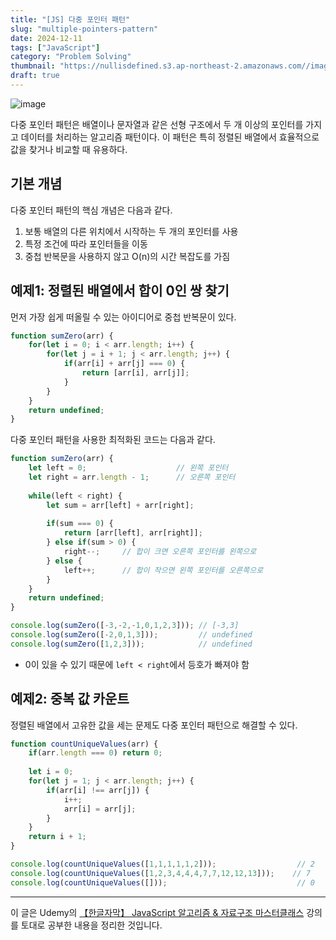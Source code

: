 ```yaml
---
title: "[JS] 다중 포인터 패턴"
slug: "multiple-pointers-pattern"
date: 2024-12-11
tags: ["JavaScript"]
category: "Problem Solving"
thumbnail: "https://nullisdefined.s3.ap-northeast-2.amazonaws.com//images/0b53f64a5a8cb22143202c084192b585.png"
draft: true
---
```

![image](https://nullisdefined.s3.ap-northeast-2.amazonaws.com//images/0b53f64a5a8cb22143202c084192b585.png)

다중 포인터 패턴은 배열이나 문자열과 같은 선형 구조에서 두 개 이상의 포인터를 가지고 데이터를 처리하는 알고리즘 패턴이다. 이 패턴은 특히 정렬된 배열에서 효율적으로 값을 찾거나 비교할 때 유용하다.

## 기본 개념
다중 포인터 패턴의 핵심 개념은 다음과 같다.
1. 보통 배열의 다른 위치에서 시작하는 두 개의 포인터를 사용
2. 특정 조건에 따라 포인터들을 이동
3. 중첩 반복문을 사용하지 않고 O(n)의 시간 복잡도를 가짐

## 예제1: 정렬된 배열에서 합이 0인 쌍 찾기
먼저 가장 쉽게 떠올릴 수 있는 아이디어로 중첩 반복문이 있다.
```js
function sumZero(arr) {
    for(let i = 0; i < arr.length; i++) {
        for(let j = i + 1; j < arr.length; j++) {
            if(arr[i] + arr[j] === 0) {
                return [arr[i], arr[j]];
            }
        }
    }
    return undefined;
}
```

다중 포인터 패턴을 사용한 최적화된 코드는 다음과 같다.
```js
function sumZero(arr) {
    let left = 0;                    // 왼쪽 포인터
    let right = arr.length - 1;      // 오른쪽 포인터
    
    while(left < right) {
        let sum = arr[left] + arr[right];
        
        if(sum === 0) {
            return [arr[left], arr[right]];
        } else if(sum > 0) {
            right--;     // 합이 크면 오른쪽 포인터를 왼쪽으로
        } else {
            left++;      // 합이 작으면 왼쪽 포인터를 오른쪽으로
        }
    }
    return undefined;
}

console.log(sumZero([-3,-2,-1,0,1,2,3])); // [-3,3]
console.log(sumZero([-2,0,1,3]));         // undefined
console.log(sumZero([1,2,3]));            // undefined
```
- 0이 있을 수 있기 때문에 `left < right`에서 등호가 빠져야 함

## 예제2: 중복 값 카운트
정렬된 배열에서 고유한 값을 세는 문제도 다중 포인터 패턴으로 해결할 수 있다.
```js
function countUniqueValues(arr) {
    if(arr.length === 0) return 0;
    
    let i = 0;
    for(let j = 1; j < arr.length; j++) {
        if(arr[i] !== arr[j]) {
            i++;
            arr[i] = arr[j];
        }
    }
    return i + 1;
}

console.log(countUniqueValues([1,1,1,1,1,2]));                  // 2
console.log(countUniqueValues([1,2,3,4,4,4,7,7,12,12,13]));    // 7
console.log(countUniqueValues([]));                             // 0
```


---
이 글은 Udemy의 [【한글자막】 JavaScript 알고리즘 & 자료구조 마스터클래스](https://www.udemy.com/course/best-javascript-data-structures/) 강의를 토대로 공부한 내용을 정리한 것입니다.
